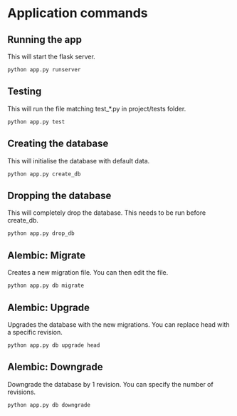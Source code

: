 # Application commands

## Running the app

This will start the flask server.

    python app.py runserver

## Testing

This will run the file matching test_*.py in project/tests folder.

    python app.py test
    
## Creating the database

This will initialise the database with default data.

    python app.py create_db
    
## Dropping the database

This will completely drop the database. This needs to be run before create_db.

    python app.py drop_db
    
## Alembic: Migrate

Creates a new migration file. You can then edit the file.

    python app.py db migrate
    
## Alembic: Upgrade

Upgrades the database with the new migrations. You can replace head with a specific revision.

    python app.py db upgrade head
    
## Alembic: Downgrade

Downgrade the database by 1 revision. You can specify the number of revisions.

    python app.py db downgrade
    
    